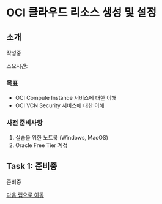 # OCI 클라우드 리소스 생성 및 설정

## 소개

작성중

소요시간:

### 목표

- OCI Compute Instance 서비스에 대한 이해
- OCI VCN Security 서비스에 대한 이해

### 사전 준비사항

1. 실습을 위한 노트북 (Windows, MacOS)
1. Oracle Free Tier 계정

## Task 1: 준비중

준비중

[다음 랩으로 이동](#next)
